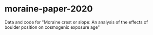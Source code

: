 # moraine-paper-2020
Data and code for "Moraine crest or slope: An analysis of the effects of boulder position on cosmogenic exposure age"
